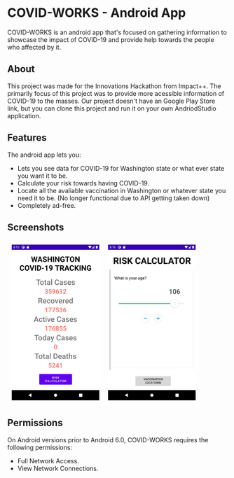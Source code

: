 # COVID-WORKS - Android App 

COVID-WORKS is an android app that's focused on gathering information to showcase the impact of COVID-19 and provide help towards the people who affected by it. 
## About

This project was made for the Innovations Hackathon from Impact++. The primarily focus of this project was to provide more acessible information of COVID-19 to the masses. Our project doesn't have an Google Play Store link, but you can clone this project and run it on your own AndriodStudio application. 

## Features

The android app lets you:
- Lets you see data for COVID-19 for Washington state or what ever state you want it to be.
- Calculate your risk towards having COVID-19.
- Locate all the avaliable vaccination in Washington or whatever state you need it to be. (No longer functional due to API getting taken down)
- Completely ad-free.

## Screenshots

[<img src="/readme/ss1.png" align="left"
width="200"
    hspace="10" vspace="10">](/readme/ss1.png)
[<img src="/readme/ss2.png" align="center"
width="200"
    hspace="10" vspace="10">](/readme/ss2.png)

## Permissions

On Android versions prior to Android 6.0, COVID-WORKS requires the following permissions:
- Full Network Access.
- View Network Connections.
